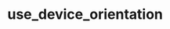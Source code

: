 # use_device_orientation

<!-- cmdrun python3 ../extract_doc_comment.py use_device_orientation  -->
